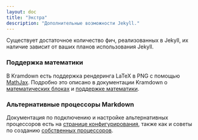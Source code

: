 ```yaml
---
layout: doc
title: "Экстра"
description: "Дополнительные возможности Jekyll."
---
```

Существует достаточное количество фич, реализованных в Jekyll, их наличие зависит от ваших планов использования Jekyll.

### Поддержка математики

В Kramdown есть поддержка рендеринга LaTeX в PNG с помощью [MathJax](http://www.mathjax.org/). Подробно это описано в документации Kramdown  о [математических блоках](http://kramdown.gettalong.org/syntax.html#math-blocks) и [поддержке математики](http://kramdown.gettalong.org/converter/html.html#math-support).

### Альтернативные процессоры Markdown

Документация по подключению и настройке альтернативных процессоров есть на [странице конфигурирования](/documentation/06_configuration.html#markdown-markdown-options), также как и советы по созданию [собственных процессоров](/documentation/06_configuration.html#markdown-custom-markdown-processors).

